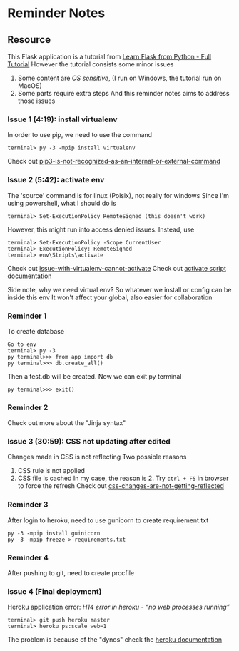 
# Reminder Notes

## Resource

This Flask application is a tutorial from
[Learn Flask from Python - Full Tutorial](https://www.youtube.com/watch?v=Z1RJmh_OqeA)
However the tutorial consists some minor issues
1. Some content are _OS sensitive_, (I run on Windows, the tutorial run on MacOS)
2. Some parts require extra steps
And this reminder notes aims to address those issues

### Issue 1 (4:19): install virtualenv

In order to use pip, we need to use the command 
```
terminal> py -3 -mpip install virtualenv
```
Check out [pip3-is-not-recognized-as-an-internal-or-external-command](https://stackoverflow.com/questions/55876467/pip3-is-not-recognized-as-an-internal-or-external-command-operable-program-or)

### Issue 2 (5:42): activate env

The 'source' command is for linux (Poisix), not really for windows
Since I'm using powershell, what I should do is
```
terminal> Set-ExecutionPolicy RemoteSigned (this doesn't work)
```
However, this might run into access denied issues. Instead, use
```
terminal> Set-ExecutionPolicy -Scope CurrentUser
terminal> ExecutionPolicy: RemoteSigned
terminal> env\Stripts\activate
```
Check out [issue-with-virtualenv-cannot-activate](https://stackoverflow.com/questions/8921188/issue-with-virtualenv-cannot-activate)
Check out [activate script documentation](https://virtualenv.pypa.io/en/legacy/userguide.html#activate-script)


Side note, why we need virtual env?
So whatever we install or config can be inside this env
It won't affect your global, also easier for collaboration

### Reminder 1
To create database
```
Go to env
terminal> py -3
py terminal>>> from app import db
py terminal>>> db.create_all()
```
Then a test.db will be created. Now we can exit py terminal
```
py terminal>>> exit()
```

### Reminder 2

Check out more about the "Jinja syntax" 

### Issue 3 (30:59): CSS not updating after edited

Changes made in CSS is not reflecting
Two possible reasons
1. CSS rule is not applied
2. CSS file is cached
In my case, the reason is 2.
Try ```ctrl + F5``` in browser to force the refresh
Check out [css-changes-are-not-getting-reflected](https://stackoverflow.com/questions/28235731/css-changes-are-not-getting-reflected-why)


### Reminder 3

After login to heroku, need to use gunicorn to create requirement.txt
```
py -3 -mpip install guinicorn
py -3 -mpip freeze > requirements.txt
```

### Reminder 4 

After pushing to git, need to create procfile

### Issue 4 (Final deployment)

Heroku application error: 
_H14 error in heroku - “no web processes running”_
```
terminal> git push heroku master
terminal> heroku ps:scale web=1

```
The problem is because of the "dynos" 
check the [heroku documentation](https://devcenter.heroku.com/articles/getting-started-with-python#deploy-the-app)
